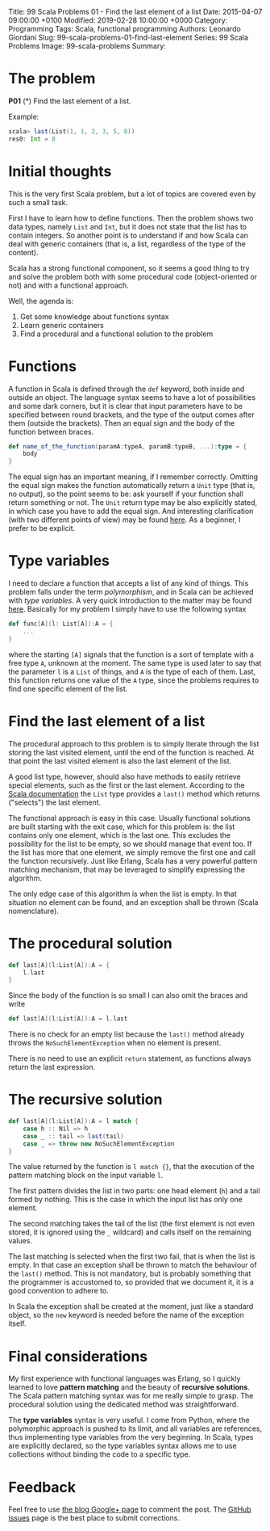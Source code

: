 Title: 99 Scala Problems 01 - Find the last element of a list
Date: 2015-04-07 09:00:00 +0100
Modified: 2019-02-28 10:00:00 +0000
Category: Programming
Tags: Scala, functional programming
Authors: Leonardo Giordani
Slug: 99-scala-problems-01-find-last-element
Series: 99 Scala Problems
Image: 99-scala-problems
Summary: 

# The problem

**P01** (*) Find the last element of a list.

Example:

``` scala
scala> last(List(1, 1, 2, 3, 5, 8))
res0: Int = 8
```

# Initial thoughts

This is the very first Scala problem, but a lot of topics are covered even by such a small task.

First I have to learn how to define functions. Then the problem shows two data types, namely `List` and `Int`, but it does not state that the list has to contain integers. So another point is to understand if and how Scala can deal with generic containers (that is, a list, regardless of the type of the content).

Scala has a strong functional component, so it seems a good thing to try and solve the problem both with some procedural code (object-oriented or not) and with a functional approach.

Well, the agenda is:

1. Get some knowledge about functions syntax
2. Learn generic containers
3. Find a procedural and a functional solution to the problem

# Functions

A function in Scala is defined through the `def` keyword, both inside and outside an object. The language syntax seems to have a lot of possibilities and some dark corners, but it is clear that input parameters have to be specified between round brackets, and the type of the output comes after them (outside the brackets). Then an equal sign and the body of the function between braces.

``` scala
def name_of_the_function(paramA:typeA, paramB:typeB, ...):type = {
    body
}
```

The equal sign has an important meaning, if I remember correctly. Omitting the equal sign makes the function automatically return a `Unit` type (that is, no output), so the point seems to be: ask yourself if your function shall return something or not. The `Unit` return type may be also explicitly stated, in which case you have to add the equal sign. And interesting clarification (with two different points of view) may be found [here](http://stackoverflow.com/questions/944111/when-to-use-the-equals-sign-in-a-scala-method-declaration). As a beginner, I prefer to be explicit.

# Type variables

I need to declare a function that accepts a list of any kind of things. This problem falls under the term _polymorphism_, and in Scala can be achieved with _type variables_. A very quick introduction to the matter may be found [here](https://twitter.github.io/scala_school/type-basics.html). Basically for my problem I simply have to use the following syntax

``` scala
def func[A](l: List[A]):A = {
    ...
}
```

where the starting `[A]` signals that the function is a sort of template with a free type `A`, unknown at the moment. The same type is used later to say that the parameter `l` is a `List` of things, and `A` is the type of each of them. Last, this function returns one value of the `A` type, since the problems requires to find one specific element of the list.

# Find the last element of a list

The procedural approach to this problem is to simply iterate through the list storing the last visited element, until the end of the function is reached. At that point the last visited element is also the last element of the list.

A good list type, however, should also have methods to easily retrieve special elements, such as the first or the last element. According to the [Scala documentation](http://www.scala-lang.org/api/2.11.4/index.html#scala.collection.immutable.List) the `List` type provides a `last()` method which returns ("selects") the last element.

The functional approach is easy in this case. Usually functional solutions are built starting with the exit case, which for this problem is: the list contains only one element, which is the last one. This excludes the possibility for the list to be empty, so we should manage that event too. If the list has more that one element, we simply remove the first one and call the function recursively. Just like Erlang, Scala has a very powerful pattern matching mechanism, that may be leveraged to simplify expressing the algorithm.

The only edge case of this algorithm is when the list is empty. In that situation no element can be found, and an exception shall be thrown (Scala nomenclature).

# The procedural solution

``` scala
def last[A](l:List[A]):A = {
    l.last
}
```

Since the body of the function is so small I can also omit the braces and write

``` scala
def last[A](l:List[A]):A = l.last
```

There is no check for an empty list because the `last()` method already throws the `NoSuchElementException` when no element is present.

There is no need to use an explicit `return` statement, as functions always return the last expression.

# The recursive solution

``` scala
def last[A](l:List[A]):A = l match {
    case h :: Nil => h
    case _ :: tail => last(tail)
    case _ => throw new NoSuchElementException
}
```

The value returned by the function is `l match {}`, that the execution of the pattern matching block on the input variable `l`.

The first pattern divides the list in two parts: one head element (`h`) and a tail formed by nothing. This is the case in which the input list has only one element.

The second matching takes the tail of the list (the first element is not even stored, it is ignored using the `_` wildcard) and calls itself on the remaining values.

The last matching is selected when the first two fail, that is when the list is empty. In that case an exception shall be thrown to match the behaviour of the `last()` method. This is not mandatory, but is probably something that the programmer is accustomed to, so provided that we document it, it is a good convention to adhere to.

In Scala the exception shall be created at the moment, just like a standard object, so the `new` keyword is needed before the name of the exception itself.

# Final considerations

My first experience with functional languages was Erlang, so I quickly learned to love **pattern matching** and the beauty of **recursive solutions**. The Scala pattern matching syntax was for me really simple to grasp. The procedural solution using the dedicated method was straightforward.

The **type variables** syntax is very useful. I come from Python, where the polymorphic approach is pushed to its limit, and all variables are references, thus implementing type variables from the very beginning. In Scala, types are explicitly declared, so the type variables syntax allows me to use collections without binding the code to a specific type.

# Feedback

Feel free to use [the blog Google+ page](https://plus.google.com/u/0/111444750762335924049) to comment the post. The [GitHub issues](http://github.com/TheDigitalCatOnline/thedigitalcatonline.github.com/issues) page is the best place to submit corrections.
